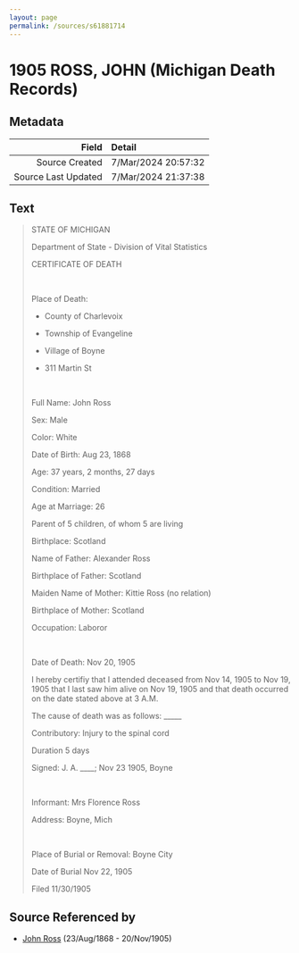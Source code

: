```yaml
---
layout: page
permalink: /sources/s61881714
---
```


# 1905 ROSS, JOHN (Michigan Death Records)

## Metadata

Field | Detail
---:|:---
Source Created | 7/Mar/2024 20:57:32
Source Last Updated | 7/Mar/2024 21:37:38

## Text

> STATE OF MICHIGAN
>
> Department of State - Division of Vital Statistics
>
> CERTIFICATE OF DEATH
>
> <br/>
>
> Place of Death:
>
> - County of Charlevoix
>
> - Township of Evangeline
>
> - Village of Boyne
>
> - 311 Martin St
>
> <br/>
>
> Full Name: John Ross
>
> Sex: Male
>
> Color: White
>
> Date of Birth: Aug 23, 1868
>
> Age: 37 years, 2 months, 27 days
>
> Condition: Married
>
> Age at Marriage: 26
>
> Parent of 5 children, of whom 5 are living
>
> Birthplace: Scotland
>
> Name of Father: Alexander Ross
>
> Birthplace of Father: Scotland
>
> Maiden Name of Mother: Kittie Ross (no relation)
>
> Birthplace of Mother: Scotland
>
> Occupation: Laboror
>
> <br/>
>
> Date of Death: Nov 20, 1905
>
> I hereby certifiy that I attended deceased from Nov 14, 1905 to Nov 19, 1905 that I last saw him alive on Nov 19, 1905 and that death occurred on the date stated above at 3 A.M.
>
> The cause of death was as follows: _____
>
> Contributory: Injury to the spinal cord
>
> Duration 5 days
>
> Signed: J. A. ____; Nov 23 1905, Boyne
>
> <br/>
>
> Informant: Mrs Florence Ross
>
> Address: Boyne, Mich
>
> <br/>
>
> Place of Burial or Removal: Boyne City
>
> Date of Burial Nov 22, 1905
>
> Filed 11/30/1905
>

## Source Referenced by

* [John Ross](../people/@16505504@-john-ross-b1868-8-23-d1905-11-20.md) (23/Aug/1868 - 20/Nov/1905)
